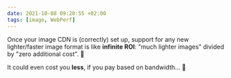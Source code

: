 ```yaml
---
date: 2021-10-08 09:20:55 +02:00
tags: [image, WebPerf]
---
```


Once your image CDN is (correctly) set up, support for any new lighter/faster image format is like **infinite ROI**: "much lighter images" divided by "zero additional cost". 🥰

It could even cost you **less**, if you pay based on bandwidth… 🎉
